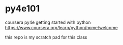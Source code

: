 # py4e101
coursera py4e getting started with python
https://www.coursera.org/learn/python/home/welcome

this repo is my scratch pad for this class
